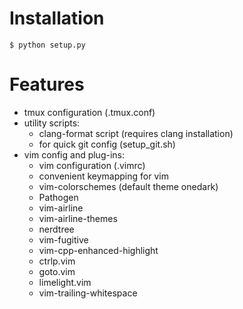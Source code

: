 # Installation

```
$ python setup.py
```

# Features

- tmux configuration (.tmux.conf)
- utility scripts:
    - clang-format script (requires clang installation)
    - for quick git config (setup_git.sh)
- vim config and plug-ins:
    - vim configuration (.vimrc)
    - convenient keymapping for vim
    - vim-colorschemes (default theme onedark)
    - Pathogen
    - vim-airline
    - vim-airline-themes
    - nerdtree
    - vim-fugitive
    - vim-cpp-enhanced-highlight
    - ctrlp.vim
    - goto.vim
    - limelight.vim
    - vim-trailing-whitespace
